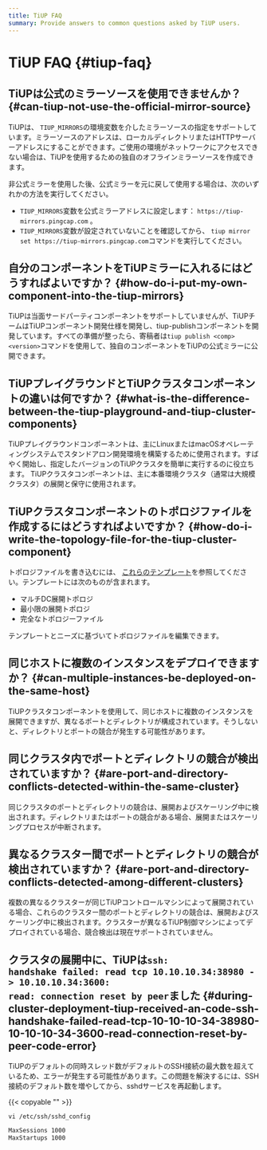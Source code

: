 ```yaml
---
title: TiUP FAQ
summary: Provide answers to common questions asked by TiUP users.
---
```


# TiUP FAQ {#tiup-faq}

## TiUPは公式のミラーソースを使用できませんか？ {#can-tiup-not-use-the-official-mirror-source}

TiUPは、 `TIUP_MIRRORS`の環境変数を介したミラーソースの指定をサポートしています。ミラーソースのアドレスは、ローカルディレクトリまたはHTTPサーバーアドレスにすることができます。ご使用の環境がネットワークにアクセスできない場合は、TiUPを使用するための独自のオフラインミラーソースを作成できます。

非公式ミラーを使用した後、公式ミラーを元に戻して使用する場合は、次のいずれかの方法を実行してください。

-   `TIUP_MIRRORS`変数を公式ミラーアドレスに設定します： `https://tiup-mirrors.pingcap.com` 。
-   `TIUP_MIRRORS`変数が設定されていないことを確認してから、 `tiup mirror set https://tiup-mirrors.pingcap.com`コマンドを実行してください。

## 自分のコンポーネントをTiUPミラーに入れるにはどうすればよいですか？ {#how-do-i-put-my-own-component-into-the-tiup-mirrors}

TiUPは当面サードパーティコンポーネントをサポートしていませんが、TiUPチームはTiUPコンポーネント開発仕様を開発し、tiup-publishコンポーネントを開発しています。すべての準備が整ったら、寄稿者は`tiup publish <comp> <version>`コマンドを使用して、独自のコンポーネントをTiUPの公式ミラーに公開できます。

## TiUPプレイグラウンドとTiUPクラスタコンポーネントの違いは何ですか？ {#what-is-the-difference-between-the-tiup-playground-and-tiup-cluster-components}

TiUPプレイグラウンドコンポーネントは、主にLinuxまたはmacOSオペレーティングシステムでスタンドアロン開発環境を構築するために使用されます。すばやく開始し、指定したバージョンのTiUPクラスタを簡単に実行するのに役立ちます。 TiUPクラスタコンポーネントは、主に本番環境クラスタ（通常は大規模クラスタ）の展開と保守に使用されます。

## TiUPクラスタコンポーネントのトポロジファイルを作成するにはどうすればよいですか？ {#how-do-i-write-the-topology-file-for-the-tiup-cluster-component}

トポロジファイルを書き込むには、 [これらのテンプレート](https://github.com/pingcap/tiup/tree/master/examples)を参照してください。テンプレートには次のものが含まれます。

-   マルチDC展開トポロジ
-   最小限の展開トポロジ
-   完全なトポロジーファイル

テンプレートとニーズに基づいてトポロジファイルを編集できます。

## 同じホストに複数のインスタンスをデプロイできますか？ {#can-multiple-instances-be-deployed-on-the-same-host}

TiUPクラスタコンポーネントを使用して、同じホストに複数のインスタンスを展開できますが、異なるポートとディレクトリが構成されています。そうしないと、ディレクトリとポートの競合が発生する可能性があります。

## 同じクラスタ内でポートとディレクトリの競合が検出されていますか？ {#are-port-and-directory-conflicts-detected-within-the-same-cluster}

同じクラスタのポートとディレクトリの競合は、展開およびスケーリング中に検出されます。ディレクトリまたはポートの競合がある場合、展開またはスケーリングプロセスが中断されます。

## 異なるクラスター間でポートとディレクトリの競合が検出されていますか？ {#are-port-and-directory-conflicts-detected-among-different-clusters}

複数の異なるクラスターが同じTiUPコントロールマシンによって展開されている場合、これらのクラスター間のポートとディレクトリの競合は、展開およびスケーリング中に検出されます。クラスターが異なるTiUP制御マシンによってデプロイされている場合、競合検出は現在サポートされていません。

## クラスタの展開中に、TiUPは<code>ssh: handshake failed: read tcp 10.10.10.34:38980 -&gt; 10.10.10.34:3600: read: connection reset by peer</code>ました {#during-cluster-deployment-tiup-received-an-code-ssh-handshake-failed-read-tcp-10-10-10-34-38980-10-10-10-34-3600-read-connection-reset-by-peer-code-error}

TiUPのデフォルトの同時スレッド数がデフォルトのSSH接続の最大数を超えているため、エラーが発生する可能性があります。この問題を解決するには、SSH接続のデフォルト数を増やしてから、sshdサービスを再起動します。

{{< copyable "" >}}

```shell
vi /etc/ssh/sshd_config
```

```bash
MaxSessions 1000
MaxStartups 1000
```
